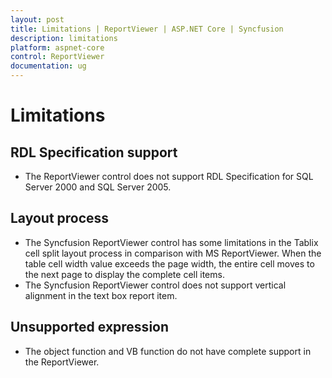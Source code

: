 ```yaml
---
layout: post
title: Limitations | ReportViewer | ASP.NET Core | Syncfusion
description: limitations
platform: aspnet-core
control: ReportViewer
documentation: ug
---
```


# Limitations

## RDL Specification support

* The ReportViewer control does not support RDL Specification for SQL Server 2000 and SQL Server 2005.

## Layout process

* The Syncfusion ReportViewer control has some limitations in the Tablix cell split layout process in comparison with MS ReportViewer. When the table cell width value exceeds the page width, the entire cell moves to the next page to display the complete cell items. 
* The Syncfusion ReportViewer control does not support vertical alignment in the text box report item.

## Unsupported expression

* The object function and VB function do not have complete support in the ReportViewer.